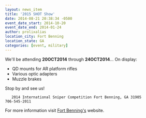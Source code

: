 ```yaml
---
layout: news_item
title: '2015 SHOT Show'
date: 2014-08-21 20:38:34 -0500
event_date_start: 2014-10-20
event_date_end: 2014-01-24
author: prolixalias
location_city: Fort Benning
location_state: GA
categories: [event, military]
---
```


We'll be attending **20OCT2014** through **24OCT2014**... On display:

* QD mounts for AR platform rifles
* Various optic adapters
* Muzzle brakes

Stop by and see us!

`    2014 International Sniper Competition
    Fort Benning, GA 31905    
    706-545-2011
`

For more information visit [Fort Benning's](http://www.benning.army.mil/) website.
